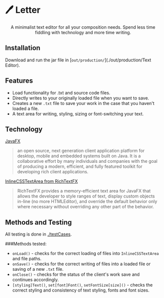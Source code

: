 # 🖊️ Letter

<p style="text-align: center">A minimalist text editor for all your composition needs. Spend less time fiddling with technology and more time writing.</p> 

## Installation

Download and run the jar file in [`out/production/`](./out/production/Text Editor).

## Features

- Load functionality for .txt and source code files.
- Directly writes to your originally loaded file when you want to save.
- Creates a new `.txt` file to save your work in the case that you haven't loaded a file.
- A text area for writing, styling, sizing or font-switching your text.

## Technology

[JavaFX](https://openjfx.io/)
> an open source, next generation client application platform for desktop, mobile and embedded systems built on Java. It is a collaborative effort by many individuals and companies with the goal of producing a modern, efficient, and fully featured toolkit for developing rich client applications.

[InlineCSSTextArea from RichTextFX](https://github.com/FXMisc/RichTextFX)
> RichTextFX provides a memory-efficient text area for JavaFX that allows the developer to style ranges of text, display custom objects in-line (no more HTMLEditor), and override the default behavior only where necessary without overriding any other part of the behavior.

## Methods and Testing

All testing is done in [./testCases](./testCases).

###Methods tested:
- `onLoad()` - checks for the correct loading of files into `InlineCSSTextArea` and file paths.
- `onSave()` - checks for the correct writing of files into a loaded file or saving of a new `.txt` file.
- `onClose()` - checks for the status of the client's work save and continues accordingly.
- `[styling]Text()`, `set[font]Font()`, `setFontSize[size]()` - checks the correct styling and consistency of text styling,
fonts and font sizes.


